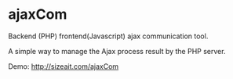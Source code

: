 # ajaxCom
Backend (PHP)  frontend(Javascript) ajax communication tool.

A simple way to manage the Ajax process result by the PHP server.

Demo: http://sizeait.com/ajaxCom
